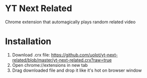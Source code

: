 YT Next Related
===============

Chrome extension that automagically plays random related video

Installation
============

1. Download .crx file: https://github.com/uolot/yt-next-related/blob/master/yt-next-related.crx?raw=true
2. Open chrome://extensions in new tab
2. Drag downloaded file and drop it like it's hot on browser window
